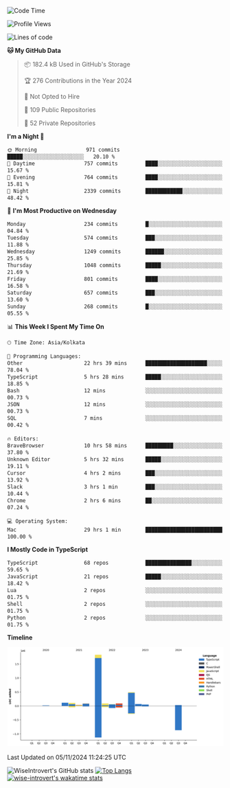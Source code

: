 <!--START_SECTION:waka-->
![Code Time](http://img.shields.io/badge/Code%20Time-1%2C782%20hrs%2046%20mins-blue)

![Profile Views](http://img.shields.io/badge/Profile%20Views-0-blue)

![Lines of code](https://img.shields.io/badge/From%20Hello%20World%20I%27ve%20Written-3.0%20million%20lines%20of%20code-blue)

**🐱 My GitHub Data** 

> 📦 182.4 kB Used in GitHub's Storage 
 > 
> 🏆 276 Contributions in the Year 2024
 > 
> 🚫 Not Opted to Hire
 > 
> 📜 109 Public Repositories 
 > 
> 🔑 52 Private Repositories 
 > 
**I'm a Night 🦉** 

```text
🌞 Morning                971 commits         █████░░░░░░░░░░░░░░░░░░░░   20.10 % 
🌆 Daytime                757 commits         ████░░░░░░░░░░░░░░░░░░░░░   15.67 % 
🌃 Evening                764 commits         ████░░░░░░░░░░░░░░░░░░░░░   15.81 % 
🌙 Night                  2339 commits        ████████████░░░░░░░░░░░░░   48.42 % 
```
📅 **I'm Most Productive on Wednesday** 

```text
Monday                   234 commits         █░░░░░░░░░░░░░░░░░░░░░░░░   04.84 % 
Tuesday                  574 commits         ███░░░░░░░░░░░░░░░░░░░░░░   11.88 % 
Wednesday                1249 commits        ██████░░░░░░░░░░░░░░░░░░░   25.85 % 
Thursday                 1048 commits        █████░░░░░░░░░░░░░░░░░░░░   21.69 % 
Friday                   801 commits         ████░░░░░░░░░░░░░░░░░░░░░   16.58 % 
Saturday                 657 commits         ███░░░░░░░░░░░░░░░░░░░░░░   13.60 % 
Sunday                   268 commits         █░░░░░░░░░░░░░░░░░░░░░░░░   05.55 % 
```


📊 **This Week I Spent My Time On** 

```text
🕑︎ Time Zone: Asia/Kolkata

💬 Programming Languages: 
Other                    22 hrs 39 mins      ████████████████████░░░░░   78.04 % 
TypeScript               5 hrs 28 mins       █████░░░░░░░░░░░░░░░░░░░░   18.85 % 
Bash                     12 mins             ░░░░░░░░░░░░░░░░░░░░░░░░░   00.73 % 
JSON                     12 mins             ░░░░░░░░░░░░░░░░░░░░░░░░░   00.73 % 
SQL                      7 mins              ░░░░░░░░░░░░░░░░░░░░░░░░░   00.42 % 

🔥 Editors: 
BraveBrowser             10 hrs 58 mins      █████████░░░░░░░░░░░░░░░░   37.80 % 
Unknown Editor           5 hrs 32 mins       █████░░░░░░░░░░░░░░░░░░░░   19.11 % 
Cursor                   4 hrs 2 mins        ███░░░░░░░░░░░░░░░░░░░░░░   13.92 % 
Slack                    3 hrs 1 min         ███░░░░░░░░░░░░░░░░░░░░░░   10.44 % 
Chrome                   2 hrs 6 mins        ██░░░░░░░░░░░░░░░░░░░░░░░   07.24 % 

💻 Operating System: 
Mac                      29 hrs 1 min        █████████████████████████   100.00 % 
```

**I Mostly Code in TypeScript** 

```text
TypeScript               68 repos            ███████████████░░░░░░░░░░   59.65 % 
JavaScript               21 repos            █████░░░░░░░░░░░░░░░░░░░░   18.42 % 
Lua                      2 repos             ░░░░░░░░░░░░░░░░░░░░░░░░░   01.75 % 
Shell                    2 repos             ░░░░░░░░░░░░░░░░░░░░░░░░░   01.75 % 
Python                   2 repos             ░░░░░░░░░░░░░░░░░░░░░░░░░   01.75 % 
```



**Timeline**

![Lines of Code chart](https://raw.githubusercontent.com/wise-introvert/wise-introvert/master/assets/bar_graph.png)


 Last Updated on 05/11/2024 11:24:25 UTC
<!--END_SECTION:waka-->

![WiseIntrovert's GitHub stats](https://github-readme-stats.vercel.app/api?username=wise-introvert&count_private=true&show_icons=true)
[![Top Langs](https://github-readme-stats.vercel.app/api/top-langs/?username=wise-introvert&langs_count=10)](https://github.com/anuraghazra/github-readme-stats)
[![wise-introvert's wakatime stats](https://github-readme-stats.vercel.app/api/wakatime?username=wiseintrovert)](https://github.com/anuraghazra/github-readme-stats)

